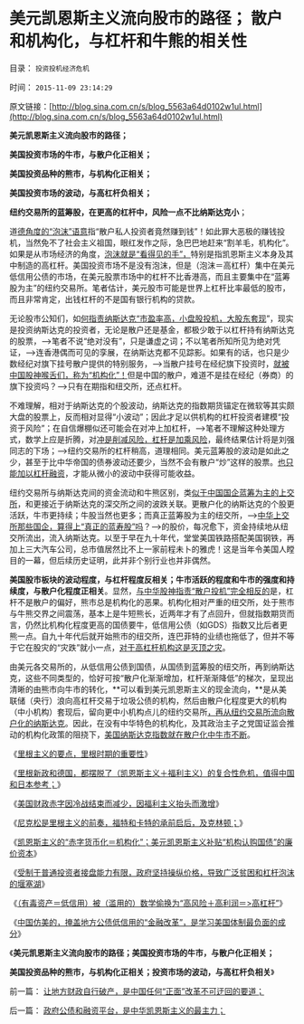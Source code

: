 # 美元凯恩斯主义流向股市的路径； 散户和机构化，与杠杆和牛熊的相关性

目录： `投资投机经济危机` 

时间： `2015-11-09 23:14:29` 

原文链接：[http://blog.sina.com.cn/s/blog_5563a64d0102w1ul.html](http://blog.sina.com.cn/s/blog_5563a64d0102w1ul.html)

**美元凯恩斯主义流向股市的路径；**

**美国投资市场的牛市，与散户化正相关；**

**美国投资品种的熊市，与机构化正相关；**

**美国投资市场的波动，与高杠杆负相关；**

**纽约交易所的蓝筹股，在更高的杠杆中，风险一点不比纳斯达克小**；

道[德角度的“泡沫”语意](../../../2013/11/16/争辩“泡沫，投机的经济学”，请先学好语文课.md)指“散户私人投资者竟然赚到钱”！如此罪大恶极的赚钱投机，当然免不了社会主义祖国，眼红发作之际，急巴巴地赶来“割羊毛，机构化”。如果是从市场经济的角度，[泡沫就是“看得见的手”，](../../../2015/11/7/已经被滥用的“泡沫”一词，截然相反的含意.md)特别是指凯恩斯主义本身及其中制造的高杠杆。美国投资市场不是没有泡沫，但是（泡沫＝高杠杆）集中在美元低信用公债的市场，在美元股票市场中的杠杆不比香港高，而且主要集中在“蓝筹股为主”的纽约交易所。笔者估计，美元股市可能是世界上杠杆比率最低的股市，而且非常肯定，出钱杠杆的不是国有银行机构的贷款。

无论股市公知们，如[何指责纳斯达克“市盈率高，小盘股投机，大股东套现](../../../2007/8/26/谁有资格指责散户投资不理性、.md)”，现实是投资纳斯达克的投资者，无论是散户还是基金，都极少敢于以杠杆持有纳斯达克的股票，——>笔者不说“绝对没有”，只是谦虚之词；不以笔者所知所见为绝对凭证，——>连香港偶而可见的孪展，在纳斯达克都不见踪影。如果有的话，也只是少数经纪对旗下挂号散户提供的特别服务，——>当散户挂号在经纪旗下投资时，[就被中国股神喉舌们，称为“机构化”！](../../../2015/10/21/盘点中国A股各阶层，指责“散户化”的各自小算盘.md)但是中国的散户，难道不是挂在经纪（券商）的旗下投资吗？——>只有在期指和纽交所，还点杠杆。

不难理解，相对于纳斯达克的个股波动，纳斯达克的指数期货锚定在微软等其实颇大盘的股票上，反而相对显得“小波动”；因此才足以供机构的杠杆投资者建模“投资于风险”；在自信爆棚似还可能会在对冲上加杠杆，——>笔者不理解这种处理方式，数学上应是折腾，对[冲是削减风险，杠杆是加乘风险](../../../2014/3/7/对冲交易的成立条件和获利条件，苍蝇不叮无缝的蛋.md)，最终结果估计将是刘强同志的下场；——>纽约交易所的杠杆稍高，道理相同。美元蓝筹股的波动是如此之少，甚至于比中华帝国的债券波动还要少，当然不会有散户“炒”这样的股票。[也只能加以杠杆融资](../../../2014/3/10/激进的衡量，补仓转变为盈利的条件.md)，才能从微小的波动中获得可能收益。

纽约交易所与纳斯达克间的资金流动和牛熊区别，类[似于中国国企蓝筹为主的上交所](../../../2014/2/25/古典银行业务下的上交所及其银行券的无限透支.md)，和更接近于纳斯达克的深交所之间的波跌关联。更散户化的纳斯达克的个股更活跃，牛市更持续；牛股当然也更多；而真正蓝筹股为主的纽交所，——>[中华上交所那些国企，算得上“真正的蓝寿股”吗](../../../2012/11/19/进化论：企业也有生老壮年病与死；蓝筹是缺乏再生能力的壮年企业；.md)？——>的股价，每况愈下，资金持续地从纽交所流出，流入纳斯达克。以至于早在九十年代，堂堂美国铁路搭配美国钢铁，再加上三大汽车公司，总市值居然比不上一家前程未卜的雅虎！这是当年令美国人瞠目的一幕，但后续历史证明，此并非个别行业也并非偶然。

**美国股市板块的波动程度，与杠杆程度反相关；牛市活跃的程度和牛市的强度和持续度，与散户化程度正相关**。显然，[与中华股神指责“散户投机”完全相反的](../../../2015/10/26/机构化的定义和颠倒，中国美国，谁是机构市？.md)是，杠杆不是散户的偏好，熊市总是机构化的恶果。机构化相对严重的纽交所，处于熊市与牛熊交界之间震荡，基本上是牛短熊长，近两年才有了点回升，但就指数期货而言，仍然比机构化程度更高的国债要牛，低信用公债（如GDS）指数又比后者更熊一点。自九十年代后就开始熊市的纽交所，连巴菲特的业绩也拖低了，但并不等于它在股灾的“灾跌”就小一点，[对于高杠杆机构这是灭顶之灾](../../../2015/7/9/被索罗斯模式攻击的机构杠杆盘，被误解的“散户不理智”.md)。

由美元各交易所的，从低信用公债到国债，从国债到蓝筹股的纽交所，再到纳斯达克，这些不同类型的，恰好可按“散户化渐渐增加，杠杆渐渐降低”的梯次，呈现出清晰的由熊市向牛市的转化，**可以看到美元凯恩斯主义的现金流向，**是从美联储（央行）浪向高杠杆交易于垃圾公债的机构，然后由散户化程度更大的机构（中小机构）套现后，留向更中小机构点儿的纽约交易所[，再从纽约交易所流向散户化的纳斯达克](../../../2012/1/10/高市盈率是被特权侵犯的“生理反应”；.md)。因此，在没有中华特色的机构化，及其政治主子之党国证监会推动的机构化政策的阻挠下，[美国纳斯达克指数就在散户化中牛市不断](../../../2015/10/28/美元凯恩斯主义与机构化的实体模型；.md)。

《[里根主义的要点，里根时期的重要性](../../../2015/11/1/里根主义的要点，里根时期的重要性；.md)》

《[里根新政和德国，都摆脱了（凯恩斯主义＋福利主义）的复合性危机，值得中国和日本参考；](../../../2015/11/2/里根为美国留下的BUG，“和平红利”的泡沫的金融风暴.md)》

《[美国财政赤字因冷战结束而减少，因福利主义抬头而激增](../../../2015/11/3/里根没改变美元凯恩斯主义的渠道和赤字政策；.md)》

《[尼克松是里根主义的前奏，福特和卡特的承前启后，及克林顿；](../../../2015/11/4/尼克松是里根主义的前奏，福特和卡特的承前启后，及克林顿；.md)》

《[凯恩斯主义的“赤字货币化＝机构化”；美元凯恩斯主义补贴“机构认购国债”的廉价资本](../../../2015/11/5/凯恩斯主义的“赤字货币化＝机构化”，廉价资本对国债机构的补贴.md)》

《[受制于普通投资者接盘能力有限，政府坚持操纵价格，导致广泛贫困和杠杆泡沫的堰塞湖](../../../2015/11/6/“有毒资产”含义就是“低信用”，所谓泡沫，及高杠杆.md)》

《[（有毒资产＝低信用）被（滥用的）数学偷换为“高风险＋高利润＝>高杠杆”](../../../2015/11/7/已经被滥用的“泡沫”一词，截然相反的含意.md)》

《[中国仿美的，掩盖地方公债低信用的“金融改革”，是学习美国体制最负面的成分](../../../2015/11/8/政府公债和融资平台，是中华凯恩斯主义的最主力；.md)》

《**美元凯恩斯主义流向股市的路径；美国投资市场的牛市，与散户化正相关；**

**美国投资品种的熊市，与机构化正相关；投资市场的波动，与高杠杆负相关**》

前一篇： [让地方财政自行破产，是中国任何“正面”改革不可迂回的要道；](../../../2015/11/10/让地方财政自行破产，是中国任何“正面”改革不可迂回的要道；.md)

后一篇： [政府公债和融资平台，是中华凯恩斯主义的最主力；](../../../2015/11/8/政府公债和融资平台，是中华凯恩斯主义的最主力；.md)

